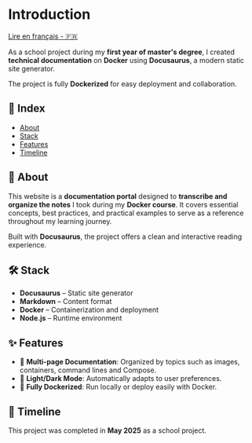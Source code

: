 # Introduction

[Lire en français - 🇫🇷](README_FR.md)

As a school project during my **first year of master's degree**, I created **technical documentation** on **Docker** using **Docusaurus**, a modern static site generator.

The project is fully **Dockerized** for easy deployment and collaboration.

## 📒 Index

- [About](#🔰-about)
- [Stack](#🛠️-stack)
- [Features](#✨-features)
- [Timeline](#📅-timeline)

## 🔰 About

This website is a **documentation portal** designed to **transcribe and organize the notes** I took during my **Docker course**. It covers essential concepts, best practices, and practical examples to serve as a reference throughout my learning journey.

Built with **Docusaurus**, the project offers a clean and interactive reading experience.

## 🛠️ Stack

- **Docusaurus** – Static site generator
- **Markdown** – Content format
- **Docker** – Containerization and deployment
- **Node.js** – Runtime environment

## ✨ Features

- 📘 **Multi-page Documentation**: Organized by topics such as images, containers, command lines and Compose.
- 🎨 **Light/Dark Mode**: Automatically adapts to user preferences.
- 🐳 **Fully Dockerized**: Run locally or deploy easily with Docker.

## 📅 Timeline

This project was completed in **May 2025** as a school project.
